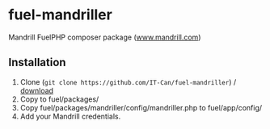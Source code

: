 fuel-mandriller
======

Mandrill FuelPHP composer package (www.mandrill.com)

Installation
------------

1.  Clone (`git clone https://github.com/IT-Can/fuel-mandriller`) / [download](https://github.com/IT-Can/fuel-mandriller/archive/master.zip)
2.  Copy to fuel/packages/
3.  Copy fuel/packages/mandriller/config/mandriller.php to fuel/app/config/
4.  Add your Mandrill credentials.
